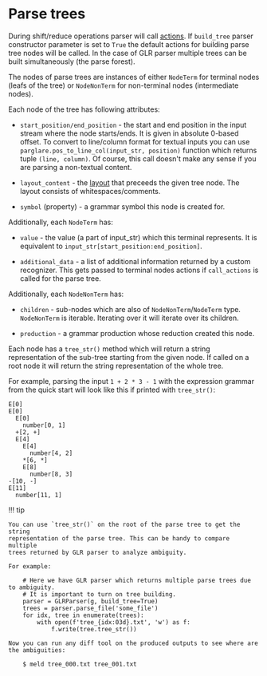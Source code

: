 # Parse trees

During shift/reduce operations parser will call [actions](./actions.md). If
`build_tree` parser constructor parameter is set to `True` the default actions
for building parse tree nodes will be called. In the case of GLR parser multiple
trees can be built simultaneously (the parse forest).

The nodes of parse trees are instances of either `NodeTerm` for terminal nodes
(leafs of the tree) or `NodeNonTerm` for non-terminal nodes (intermediate
nodes).


Each node of the tree has following attributes:

- `start_position/end_position` - the start and end position in the input stream
  where the node starts/ends. It is given in absolute 0-based offset. To convert
  to line/column format for textual inputs you can use
  `parglare.pos_to_line_col(input_str, position)` function which returns tuple
  `(line, column)`. Of course, this call doesn't make any sense if you are
  parsing a non-textual content.

- `layout_content` - the
  [layout](./grammar_language.md#handling-whitespaces-and-comments-in-your-language)
  that preceeds the given tree node. The layout consists of
  whitespaces/comments.

- `symbol` (property) - a grammar symbol this node is created for.


Additionally, each `NodeTerm` has:

- `value` - the value (a part of input_str) which this terminal represents. It
  is equivalent to `input_str[start_position:end_position]`.

- `additional_data` - a list of additional information returned by a custom
  recognizer. This gets passed to terminal nodes actions if `call_actions` is
  called for the parse tree.

Additionally, each `NodeNonTerm` has:

- `children` - sub-nodes which are also of `NodeNonTerm`/`NodeTerm` type.
  `NodeNonTerm` is iterable. Iterating over it will iterate over its children.

- `production` - a grammar production whose reduction created this node.

Each node has a `tree_str()` method which will return a string representation of
the sub-tree starting from the given node. If called on a root node it will
return the string representation of the whole tree.

For example, parsing the input `1 + 2 * 3 - 1` with the expression grammar from
the quick start will look like this if printed
with `tree_str()`:

    E[0]
    E[0]
      E[0]
        number[0, 1]
      +[2, +]
      E[4]
        E[4]
          number[4, 2]
        *[6, *]
        E[8]
          number[8, 3]
    -[10, -]
    E[11]
      number[11, 1]


!!! tip

    You can use `tree_str()` on the root of the parse tree to get the string
    representation of the parse tree. This can be handy to compare multiple
    trees returned by GLR parser to analyze ambiguity.
    
    For example:
    
        # Here we have GLR parser which returns multiple parse trees due to ambiguity.
        # It is important to turn on tree building.
        parser = GLRParser(g, build_tree=True)
        trees = parser.parse_file('some_file')
        for idx, tree in enumerate(trees):
            with open(f'tree_{idx:03d}.txt', 'w') as f:
                f.write(tree.tree_str())
    
    Now you can run any diff tool on the produced outputs to see where are the ambiguities:
    
        $ meld tree_000.txt tree_001.txt
    
    
